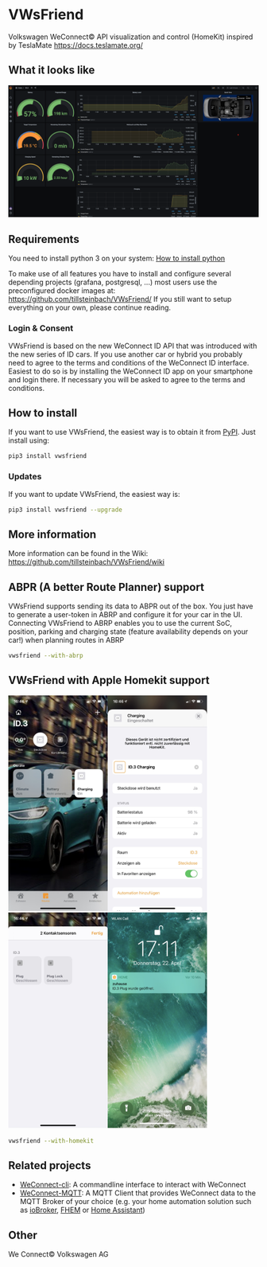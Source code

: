 # VWsFriend
Volkswagen WeConnect© API visualization and control (HomeKit) inspired by TeslaMate https://docs.teslamate.org/

## What it looks like
![ID3](https://raw.githubusercontent.com/tillsteinbach/VWsFriend/main/screenshots/id3.png)

## Requirements
You need to install python 3 on your system: [How to install python](https://realpython.com/installing-python/)

To make use of all features you have to install and configure several depending projects (grafana, postgresql, ...) most users use the preconfigured docker images at: https://github.com/tillsteinbach/VWsFriend/
If you still want to setup everything on your own, please continue reading.

### Login & Consent
VWsFriend is based on the new WeConnect ID API that was introduced with the new series of ID cars. If you use another car or hybrid you probably need to agree to the terms and conditions of the WeConnect ID interface. Easiest to do so is by installing the WeConnect ID app on your smartphone and login there. If necessary you will be asked to agree to the terms and conditions.

## How to install
If you want to use VWsFriend, the easiest way is to obtain it from [PyPI](https://pypi.org/project/vwsfriend/). Just install using:
```bash
pip3 install vwsfriend
```
### Updates
If you want to update VWsFriend, the easiest way is:
```bash
pip3 install vwsfriend --upgrade
```
## More information
More information can be found in the Wiki: https://github.com/tillsteinbach/VWsFriend/wiki

## ABPR (A better Route Planner) support
VWsFriend supports sending its data to ABPR out of the box. You just have to generate a user-token in ABRP and configure it for your car in the UI.
Connecting VWsFriend to ABRP enables you to use the current SoC, position, parking and charging state (feature availability depends on your car!) when planning routes in ABRP
```bash
vwsfriend --with-abrp
```

## VWsFriend with Apple Homekit support
<img src="https://raw.githubusercontent.com/tillsteinbach/VWsFriend/main/screenshots/homekit.jpg" width="200"><img src="https://raw.githubusercontent.com/tillsteinbach/VWsFriend/main/screenshots/homekit2.jpg" width="200"><img src="https://raw.githubusercontent.com/tillsteinbach/VWsFriend/main/screenshots/homekit3.jpg" width="200"><img src="https://raw.githubusercontent.com/tillsteinbach/VWsFriend/main/screenshots/homekit4.jpg" width="200">

```bash
vwsfriend --with-homekit
```

## Related projects
- [WeConnect-cli](https://github.com/tillsteinbach/WeConnect-cli): A commandline interface to interact with WeConnect
- [WeConnect-MQTT](https://github.com/tillsteinbach/WeConnect-mqtt): A MQTT Client that provides WeConnect data to the MQTT Broker of your choice (e.g. your home automation solution such as [ioBroker](https://www.iobroker.net), [FHEM](https://fhem.de) or [Home Assistant](https://www.home-assistant.io))

## Other
We Connect© Volkswagen AG
